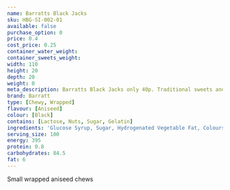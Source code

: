 ```yaml
---
name: Barratts Black Jacks
sku: HBG-SI-002-01
available: false
purchase_option: 0
price: 0.4
cost_price: 0.25
container_water_weight: 
container_sweets_weight: 
width: 110
height: 20
depth: 20
weight: 0
meta_description: Barratts Black Jacks only 40p. Traditional sweets and more at Humbugs Confectionery Store. Specialists in satisfying your sweet tooth!
brand: Barratt
type: [Chewy, Wrapped]
flavour: [Aniseed]
colour: [Black]
contains: [Lactose, Nuts, Sugar, Gelatin]
ingredients: 'Glucose Syrup, Sugar, Hydrogenated Vegetable Fat, Colours: E153, E151, E129; Citric Acid, Gelatine, Flavouring, Emulsifier: Soya Lecithin'
serving_size: 100
energy: 395
protein: 0.8
carbohydrates: 84.5
fat: 6
---
```

Small wrapped aniseed chews 